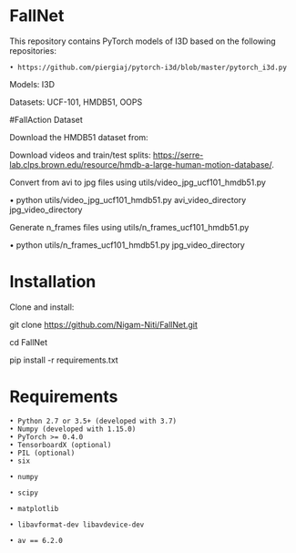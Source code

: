 # FallNet

This repository contains PyTorch models of I3D  based on the following repositories: 

    • https://github.com/piergiaj/pytorch-i3d/blob/master/pytorch_i3d.py 
Models: I3D 

Datasets: UCF-101, HMDB51, OOPS 

#FallAction Dataset

Download the HMDB51 dataset from:

Download videos and train/test splits: https://serre-lab.clps.brown.edu/resource/hmdb-a-large-human-motion-database/.

Convert from avi to jpg files using utils/video_jpg_ucf101_hmdb51.py

• python utils/video_jpg_ucf101_hmdb51.py avi_video_directory jpg_video_directory

Generate n_frames files using utils/n_frames_ucf101_hmdb51.py

• python utils/n_frames_ucf101_hmdb51.py jpg_video_directory




# Installation
Clone and install:

git clone https://github.com/Nigam-Niti/FallNet.git 

cd FallNet 

pip install -r requirements.txt 

# Requirements 
    • Python 2.7 or 3.5+ (developed with 3.7)
    • Numpy (developed with 1.15.0)
    • PyTorch >= 0.4.0
    • TensorboardX (optional)
    • PIL (optional)
    • six
      
    • numpy
      
    • scipy
      
    • matplotlib
      
    • libavformat-dev libavdevice-dev
      
    • av == 6.2.0
